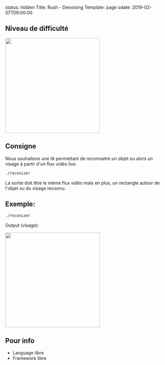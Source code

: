 status: hidden 
Title: Rush - Denoising
Template: page
odate: 2019-02-07T09:00:00

## Niveau de difficulté

<img style="width: 300px" src="{filename}/images/rush/easy.gif">

## Consigne

Nous souhaitons une IA permettant de reconnaitre un objet ou alors un visage à partir
d'un flux vidéo live.

```bash
./reconizer
```

La sortie doit être le même flux vidéo mais en plus, un rectangle autour de l'objet ou
du visage reconnu.

## Exemple:

```bash
./reconizer
```
 Output (visage):

<img style="width: 300px" src="{filename}/images/rush/easy.gif">

## Pour info

 * Language libre
 * Framework libre